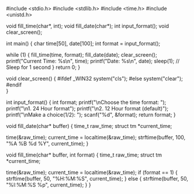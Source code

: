 #include <stdio.h>
#include <stdlib.h>
#include <time.h>
#include <unistd.h>

void fill_time(char*, int);
void fill_date(char*);
int input_format();
void clear_screen();

int main() {
  char time[50], date[100];
  int format = input_format();

  while (1) {
    fill_time(time, format);
    fill_date(date);
    clear_screen();
    printf("Current Time: %s\n", time);
    printf("Date: %s\n", date);
    sleep(1); // Sleep for 1 second
  }
  return 0;
}

void clear_screen() {
  #ifdef _WIN32
    system("cls");
  #else
    system("clear");
  #endif  
}

int input_format() {
  int format;
  printf("\nChoose the time format: ");
  printf("\n1. 24 Hour format");
  printf("\n2. 12 Hour format (default)");
  printf("\nMake a choice(1/2): ");
  scanf("%d", &format);
  return format;
}

void fill_date(char* buffer) {
  time_t raw_time;
  struct tm *current_time;

  time(&raw_time);
  current_time = localtime(&raw_time);
  strftime(buffer, 100, "%A %B %d %Y", current_time);
}

void fill_time(char* buffer, int format) {
  time_t raw_time;
  struct tm *current_time;

  time(&raw_time);
  current_time = localtime(&raw_time);
  if (format == 1) {
    strftime(buffer, 50, "%H:%M:%S", current_time);
  } else {
    strftime(buffer, 50, "%I:%M:%S %p", current_time);
  }
}
